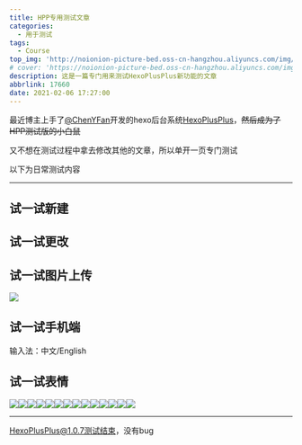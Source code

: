 ```yaml
---
title: HPP专用测试文章
categories:
  - 用于测试
tags:
  - Course
top_img: 'http://noionion-picture-bed.oss-cn-hangzhou.aliyuncs.com/img/hpptop.png'
# cover: 'https://noionion-picture-bed.oss-cn-hangzhou.aliyuncs.com/img/hppcover.png'
description: 这是一篇专门用来测试HexoPlusPlus新功能的文章
abbrlink: 17660
date: 2021-02-06 17:27:00
---
```

最近博主上手了[@ChenYFan](https://github.com/ChenYFan)开发的hexo后台系统[HexoPlusPlus](https://github.com/HexoPlusPlus/HexoPlusPlus)，~~然后成为了HPP测试版的小白鼠~~

又不想在测试过程中拿去修改其他的文章，所以单开一页专门测试

以下为日常测试内容

--------

## 试一试新建

## 试一试更改

## 试一试图片上传
![](https://cdn.jsdelivr.net/gh/2X-ercha/picture-bed@master/1612602820000.png)

## 试一试手机端

输入法：中文/English

## 试一试表情

![](https://cdn.jsdelivr.net/gh/Dreamy-TZK/iemotion-pic@latest/img/QQ/0.gif)![](https://cdn.jsdelivr.net/gh/Dreamy-TZK/iemotion-pic@latest/img/bilibili_tv_gif/doge.gif)![](https://cdn.jsdelivr.net/gh/2x-ercha/twikoo-magic/image/bilibili2233/[2233娘_卖萌].png)![](https://cdn.jsdelivr.net/gh/2x-ercha/twikoo-magic/image/Menhera-chan/1.jpg)![](https://cdn.jsdelivr.net/gh/2x-ercha/twikoo-magic/image/Tsuri-me-ju_mimi/10753776_key@2x.png)![](https://cdn.jsdelivr.net/gh/2x-ercha/twikoo-magic/image/Mafumafu/199749454.png)![](https://cdn.jsdelivr.net/gh/2x-ercha/twikoo-magic/image/Snow-Miku/3583066@2x.png)![](https://cdn.jsdelivr.net/gh/2x-ercha/twikoo-magic/image/Sweetie-Bunny/12311678.png)![](https://cdn.jsdelivr.net/gh/2x-ercha/twikoo-magic/image/aodamiao/01.gif)![](https://cdn.jsdelivr.net/gh/2x-ercha/twikoo-magic/image/Heybox/expression_cube.png)![](https://cdn.jsdelivr.net/gh/2x-ercha/twikoo-magic/image/baitian/file_6574832.webp)![](https://cdn.jsdelivr.net/gh/2x-ercha/twikoo-magic/image/weisuomeng/1.jpg)![](https://cdn.jsdelivr.net/gh/Dreamy-TZK/iemotion-pic@latest/img/罗小黑/你好呀.png)![](https://cdn.jsdelivr.net/gh/Dreamy-TZK/iemotion-pic@latest/img/那兔/。。。.png)

--------

HexoPlusPlus@1.0.7测试结束，没有bug